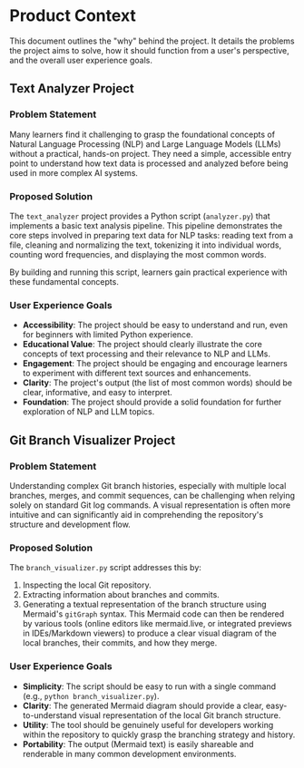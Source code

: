 # Product Context

This document outlines the "why" behind the project. It details the problems the project aims to solve, how it should function from a user's perspective, and the overall user experience goals.

## Text Analyzer Project

### Problem Statement

Many learners find it challenging to grasp the foundational concepts of Natural Language Processing (NLP) and Large Language Models (LLMs) without a practical, hands-on project. They need a simple, accessible entry point to understand how text data is processed and analyzed before being used in more complex AI systems.

### Proposed Solution

The `text_analyzer` project provides a Python script (`analyzer.py`) that implements a basic text analysis pipeline. This pipeline demonstrates the core steps involved in preparing text data for NLP tasks: reading text from a file, cleaning and normalizing the text, tokenizing it into individual words, counting word frequencies, and displaying the most common words.

By building and running this script, learners gain practical experience with these fundamental concepts.

### User Experience Goals

*   **Accessibility**: The project should be easy to understand and run, even for beginners with limited Python experience.
*   **Educational Value**: The project should clearly illustrate the core concepts of text processing and their relevance to NLP and LLMs.
*   **Engagement**: The project should be engaging and encourage learners to experiment with different text sources and enhancements.
*   **Clarity**: The project's output (the list of most common words) should be clear, informative, and easy to interpret.
*   **Foundation**: The project should provide a solid foundation for further exploration of NLP and LLM topics.

## Git Branch Visualizer Project

### Problem Statement
Understanding complex Git branch histories, especially with multiple local branches, merges, and commit sequences, can be challenging when relying solely on standard Git log commands. A visual representation is often more intuitive and can significantly aid in comprehending the repository's structure and development flow.

### Proposed Solution
The `branch_visualizer.py` script addresses this by:
1.  Inspecting the local Git repository.
2.  Extracting information about branches and commits.
3.  Generating a textual representation of the branch structure using Mermaid's `gitGraph` syntax.
This Mermaid code can then be rendered by various tools (online editors like mermaid.live, or integrated previews in IDEs/Markdown viewers) to produce a clear visual diagram of the local branches, their commits, and how they merge.

### User Experience Goals
*   **Simplicity**: The script should be easy to run with a single command (e.g., `python branch_visualizer.py`).
*   **Clarity**: The generated Mermaid diagram should provide a clear, easy-to-understand visual representation of the local Git branch structure.
*   **Utility**: The tool should be genuinely useful for developers working within the repository to quickly grasp the branching strategy and history.
*   **Portability**: The output (Mermaid text) is easily shareable and renderable in many common development environments.
